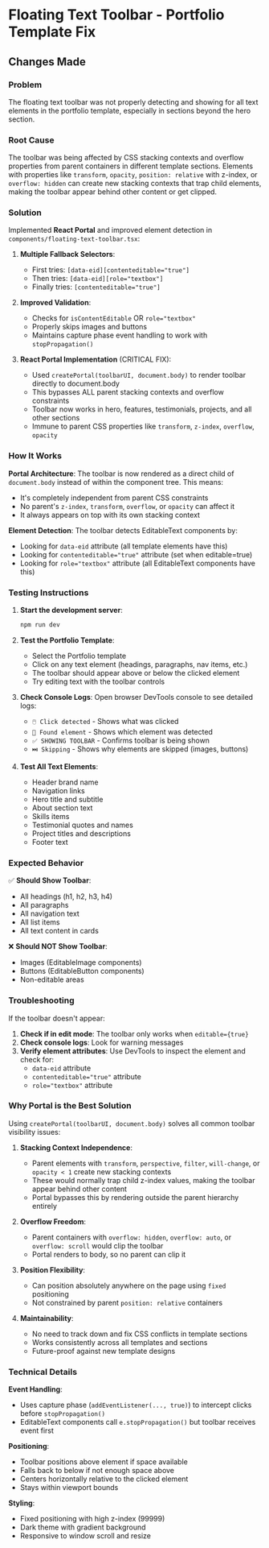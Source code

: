 # Floating Text Toolbar - Portfolio Template Fix

## Changes Made

### Problem
The floating text toolbar was not properly detecting and showing for all text elements in the portfolio template, especially in sections beyond the hero section.

### Root Cause
The toolbar was being affected by CSS stacking contexts and overflow properties from parent containers in different template sections. Elements with properties like `transform`, `opacity`, `position: relative` with z-index, or `overflow: hidden` can create new stacking contexts that trap child elements, making the toolbar appear behind other content or get clipped.

### Solution
Implemented **React Portal** and improved element detection in `components/floating-text-toolbar.tsx`:

1. **Multiple Fallback Selectors**:
   - First tries: `[data-eid][contenteditable="true"]`
   - Then tries: `[data-eid][role="textbox"]`
   - Finally tries: `[contenteditable="true"]`

2. **Improved Validation**:
   - Checks for `isContentEditable` OR `role="textbox"`
   - Properly skips images and buttons
   - Maintains capture phase event handling to work with `stopPropagation()`

3. **React Portal Implementation** (CRITICAL FIX):
   - Used `createPortal(toolbarUI, document.body)` to render toolbar directly to document.body
   - This bypasses ALL parent stacking contexts and overflow constraints
   - Toolbar now works in hero, features, testimonials, projects, and all other sections
   - Immune to parent CSS properties like `transform`, `z-index`, `overflow`, `opacity`

### How It Works

**Portal Architecture**:
The toolbar is now rendered as a direct child of `document.body` instead of within the component tree. This means:
- It's completely independent from parent CSS constraints
- No parent's `z-index`, `transform`, `overflow`, or `opacity` can affect it
- It always appears on top with its own stacking context

**Element Detection**:
The toolbar detects EditableText components by:
- Looking for `data-eid` attribute (all template elements have this)
- Looking for `contenteditable="true"` attribute (set when editable=true)
- Looking for `role="textbox"` attribute (all EditableText components have this)

### Testing Instructions

1. **Start the development server**:
   ```bash
   npm run dev
   ```

2. **Test the Portfolio Template**:
   - Select the Portfolio template
   - Click on any text element (headings, paragraphs, nav items, etc.)
   - The toolbar should appear above or below the clicked element
   - Try editing text with the toolbar controls

3. **Check Console Logs**:
   Open browser DevTools console to see detailed logs:
   - `🖱️ Click detected` - Shows what was clicked
   - `🎯 Found element` - Shows which element was detected
   - `✅ SHOWING TOOLBAR` - Confirms toolbar is being shown
   - `⏭️ Skipping` - Shows why elements are skipped (images, buttons)

4. **Test All Text Elements**:
   - Header brand name
   - Navigation links
   - Hero title and subtitle
   - About section text
   - Skills items
   - Testimonial quotes and names
   - Project titles and descriptions
   - Footer text

### Expected Behavior

✅ **Should Show Toolbar**:
- All headings (h1, h2, h3, h4)
- All paragraphs
- All navigation text
- All list items
- All text content in cards

❌ **Should NOT Show Toolbar**:
- Images (EditableImage components)
- Buttons (EditableButton components)
- Non-editable areas

### Troubleshooting

If the toolbar doesn't appear:

1. **Check if in edit mode**: The toolbar only works when `editable={true}`
2. **Check console logs**: Look for warning messages
3. **Verify element attributes**: Use DevTools to inspect the element and check for:
   - `data-eid` attribute
   - `contenteditable="true"` attribute
   - `role="textbox"` attribute

### Why Portal is the Best Solution

Using `createPortal(toolbarUI, document.body)` solves all common toolbar visibility issues:

1. **Stacking Context Independence**:
   - Parent elements with `transform`, `perspective`, `filter`, `will-change`, or `opacity < 1` create new stacking contexts
   - These would normally trap child z-index values, making the toolbar appear behind other content
   - Portal bypasses this by rendering outside the parent hierarchy entirely

2. **Overflow Freedom**:
   - Parent containers with `overflow: hidden`, `overflow: auto`, or `overflow: scroll` would clip the toolbar
   - Portal renders to body, so no parent can clip it

3. **Position Flexibility**:
   - Can position absolutely anywhere on the page using `fixed` positioning
   - Not constrained by parent `position: relative` containers

4. **Maintainability**:
   - No need to track down and fix CSS conflicts in template sections
   - Works consistently across all templates and sections
   - Future-proof against new template designs

### Technical Details

**Event Handling**:
- Uses capture phase (`addEventListener(..., true)`) to intercept clicks before `stopPropagation()`
- EditableText components call `e.stopPropagation()` but toolbar receives event first

**Positioning**:
- Toolbar positions above element if space available
- Falls back to below if not enough space above
- Centers horizontally relative to the clicked element
- Stays within viewport bounds

**Styling**:
- Fixed positioning with high z-index (99999)
- Dark theme with gradient background
- Responsive to window scroll and resize
